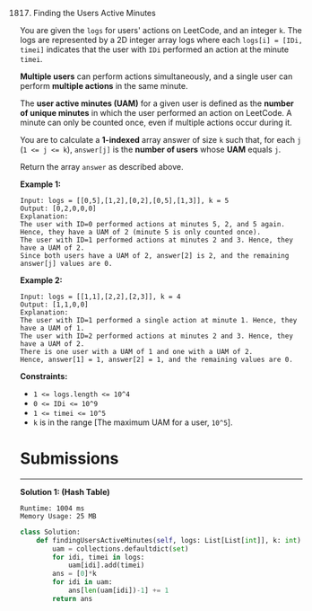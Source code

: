 1817. Finding the Users Active Minutes

You are given the `logs` for users' actions on LeetCode, and an integer `k`. The logs are represented by a 2D integer array logs where each `logs[i] = [IDi, timei]` indicates that the user with `IDi` performed an action at the minute `timei`.

**Multiple users** can perform actions simultaneously, and a single user can perform **multiple actions** in the same minute.

The **user active minutes (UAM)** for a given user is defined as the **number of unique minutes** in which the user performed an action on LeetCode. A minute can only be counted once, even if multiple actions occur during it.

You are to calculate a **1-indexed** array answer of size `k` such that, for each `j` (`1 <= j <= k`), `answer[j]` is the **number of users** whose **UAM** equals `j`.

Return the array `answer` as described above.

 

**Example 1:**
```
Input: logs = [[0,5],[1,2],[0,2],[0,5],[1,3]], k = 5
Output: [0,2,0,0,0]
Explanation:
The user with ID=0 performed actions at minutes 5, 2, and 5 again. Hence, they have a UAM of 2 (minute 5 is only counted once).
The user with ID=1 performed actions at minutes 2 and 3. Hence, they have a UAM of 2.
Since both users have a UAM of 2, answer[2] is 2, and the remaining answer[j] values are 0.
```

**Example 2:**
```
Input: logs = [[1,1],[2,2],[2,3]], k = 4
Output: [1,1,0,0]
Explanation:
The user with ID=1 performed a single action at minute 1. Hence, they have a UAM of 1.
The user with ID=2 performed actions at minutes 2 and 3. Hence, they have a UAM of 2.
There is one user with a UAM of 1 and one with a UAM of 2.
Hence, answer[1] = 1, answer[2] = 1, and the remaining values are 0.
```

**Constraints:**

* `1 <= logs.length <= 10^4`
* `0 <= IDi <= 10^9`
* `1 <= timei <= 10^5`
* `k` is in the range [The maximum UAM for a user, `10^5`].

# Submissions
---
**Solution 1: (Hash Table)**
```
Runtime: 1004 ms
Memory Usage: 25 MB
```
```python
class Solution:
    def findingUsersActiveMinutes(self, logs: List[List[int]], k: int) -> List[int]:
        uam = collections.defaultdict(set)
        for idi, timei in logs:
            uam[idi].add(timei)
        ans = [0]*k
        for idi in uam:
            ans[len(uam[idi])-1] += 1
        return ans
```
